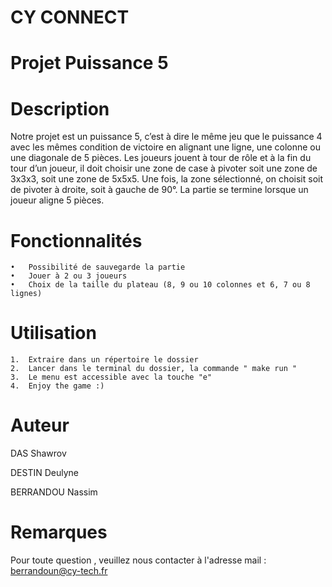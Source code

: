 # CY CONNECT 

# Projet Puissance 5

# Description
Notre projet est un puissance 5, c’est à dire le même jeu que le puissance 4 avec les mêmes condition de victoire en alignant une ligne, une colonne ou une diagonale de 5 pièces. Les joueurs jouent à tour de rôle et à la fin du tour d’un joueur, il doit choisir une zone de case à pivoter soit une zone de 3x3x3, soit une zone de 5x5x5. Une fois, la zone sélectionné, on choisit soit de pivoter à droite, soit à gauche de 90°. La partie se termine lorsque un joueur aligne 5 pièces.


# Fonctionnalités

	•	Possibilité de sauvegarde la partie 
	•	Jouer à 2 ou 3 joueurs
	•	Choix de la taille du plateau (8, 9 ou 10 colonnes et 6, 7 ou 8 lignes)



# Utilisation

	1.	Extraire dans un répertoire le dossier
	2.	Lancer dans le terminal du dossier, la commande " make run "
	3.	Le menu est accessible avec la touche "e"
	4.	Enjoy the game :)


# Auteur
DAS Shawrov

DESTIN Deulyne

BERRANDOU Nassim

# Remarques
Pour toute question , veuillez nous contacter à l'adresse mail : berrandoun@cy-tech.fr
